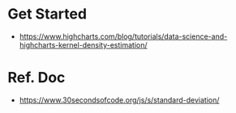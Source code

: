 # Get Started
- https://www.highcharts.com/blog/tutorials/data-science-and-highcharts-kernel-density-estimation/

# Ref. Doc
- https://www.30secondsofcode.org/js/s/standard-deviation/
